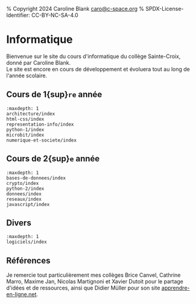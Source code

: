 % Copyright 2024 Caroline Blank <caro@c-space.org>
% SPDX-License-Identifier: CC-BY-NC-SA-4.0

# Informatique

Bienvenue sur le site du cours d'informatique du collège Sainte-Croix, donné par
Caroline Blank.\
Le site est encore en cours de développement et évoluera tout au long de l'année
scolaire.

## Cours de 1{sup}`re` année

```{toctree}
:maxdepth: 1
architecture/index
html-css/index
representation-info/index
python-1/index
microbit/index
numerique-et-societe/index
```

## Cours de 2{sup}`e` année

```{toctree}
:maxdepth: 1
bases-de-donnees/index
crypto/index
python-2/index
donnees/index
reseaux/index
javascript/index
```

## Divers

```{toctree}
:maxdepth: 1
logiciels/index
```

## Références

Je remercie tout particulièrement mes collèges Brice Canvel, Cathrine Marro,
Maxime Jan, Nicolas Martignoni et Xavier Dutoit pour le partage d'idées et de
ressources, ainsi que Didier Müller pour son site [apprendre-en-ligne.net](https://www.apprendre-en-ligne.net/index.php).
